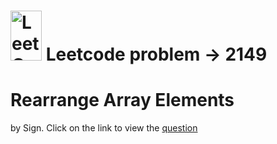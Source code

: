 # <img src="https://leetcode.com/_next/static/images/logo-ff2b712834cf26bf50a5de58ee27bcef.png" alt="LeetCode Logo" width="50" height="80"> Leetcode problem -> 2149


#  Rearrange Array Elements
by Sign. Click on the link to view the [question](https://leetcode.com/problems/rearrange-array-elements-by-sign/?envType=daily-question&envId=2024-02-14)